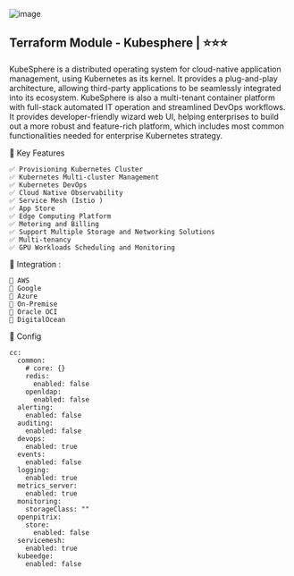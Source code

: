 ![image](https://github.com/user-attachments/assets/0620c437-7b7a-4b49-aee2-615aee9d35ba)



## Terraform Module - Kubesphere  | ⭐⭐⭐
KubeSphere is a distributed operating system for cloud-native application management, using Kubernetes as its kernel. It provides a plug-and-play architecture, allowing third-party applications to be seamlessly integrated into its ecosystem. KubeSphere is also a multi-tenant container platform with full-stack automated IT operation and streamlined DevOps workflows. It provides developer-friendly wizard web UI, helping enterprises to build out a more robust and feature-rich platform, which includes most common functionalities needed for enterprise Kubernetes strategy.


🚀  Key Features
```
✅ Provisioning Kubernetes Cluster
✅ Kubernetes Multi-cluster Management
✅ Kubernetes DevOps
✅ Cloud Native Observability
✅ Service Mesh (Istio )
✅ App Store
✅ Edge Computing Platform
✅ Metering and Billing
✅ Support Multiple Storage and Networking Solutions
✅ Multi-tenancy
✅ GPU Workloads Scheduling and Monitoring
```


🔨 Integration :
```
📃 AWS
📃 Google
📃 Azure
📃 On-Premise 
📃 Oracle OCI
📃 DigitalOcean
```

🧩 Config 

```
cc:
  common:
    # core: {}
    redis:
      enabled: false
    openldap:
      enabled: false
  alerting:
    enabled: false
  auditing:
    enabled: false
  devops:
    enabled: true
  events:
    enabled: false
  logging:
    enabled: true
  metrics_server:
    enabled: true
  monitoring:
    storageClass: ""
  openpitrix:
    store:
      enabled: false
  servicemesh:
    enabled: true
  kubeedge:
    enabled: false
```
